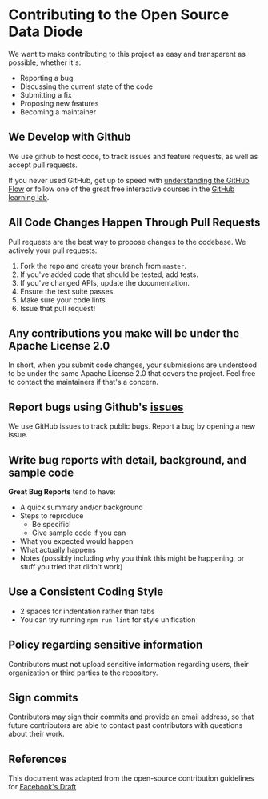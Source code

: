 # Contributing to the Open Source Data Diode
We want to make contributing to this project as easy and transparent as possible, whether it's:

- Reporting a bug
- Discussing the current state of the code
- Submitting a fix
- Proposing new features
- Becoming a maintainer

## We Develop with Github
We use github to host code, to track issues and feature requests, as well as accept pull requests.

If you never used GitHub, get up to speed with [understanding the GitHub Flow](https://guides.github.com/introduction/flow/)
or follow one of the great free interactive courses in the
[GitHub learning lab](https://lab.github.com/).

## All Code Changes Happen Through Pull Requests
Pull requests are the best way to propose changes to the codebase. We actively  your pull requests:

1. Fork the repo and create your branch from `master`.
2. If you've added code that should be tested, add tests.
3. If you've changed APIs, update the documentation.
4. Ensure the test suite passes.
5. Make sure your code lints.
6. Issue that pull request!

## Any contributions you make will be under the Apache License 2.0
In short, when you submit code changes, your submissions are understood to be under the same Apache License 2.0 that covers the project. Feel free to contact the maintainers if that's a concern.

## Report bugs using Github's [issues](https://github.com/CyberInnovationHub-NLD/OpenSourceDataDiode-OSDD-/issues)
We use GitHub issues to track public bugs. Report a bug by opening a new issue.

## Write bug reports with detail, background, and sample code

**Great Bug Reports** tend to have:

- A quick summary and/or background
- Steps to reproduce
  - Be specific!
  - Give sample code if you can
- What you expected would happen
- What actually happens
- Notes (possibly including why you think this might be happening, or stuff you tried that didn't work)

## Use a Consistent Coding Style

* 2 spaces for indentation rather than tabs
* You can try running `npm run lint` for style unification

## Policy regarding sensitive information
Contributors must not upload sensitive information regarding users, their organization or third parties to the repository.

## Sign commits
Contributors may sign their commits and provide an email address, so that future contributors are able to contact past contributors with questions about their work. 

## References
This document was adapted from the open-source contribution guidelines for [Facebook's Draft](https://github.com/facebook/draft-js/blob/a9316a723f9e918afde44dea68b5f9f39b7d9b00/CONTRIBUTING.md)
